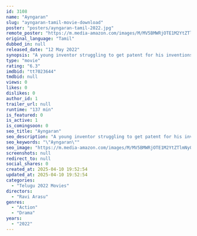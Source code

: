 ```yaml
---
id: 3108
name: "Ayngaran"
slug: "ayngaran-tamil-movie-download"
poster: "posters/ayngaran-tamil-2022.jpg"
remote_poster: "https://m.media-amazon.com/images/M/MV5BMWRjOTE1M2YtZTlmNy00NjIzLThiZDgtMGVlNjQ4YzlhMjM2XkEyXkFqcGc@._V1_SX300.jpg"
original_language: "Tamil"
dubbed_in: null
released_date: "12 May 2022"
synopsis: "A young inventor struggling to get patent for his inventions, uses his intelligence to save the public from harmful intentions of a Meat racket and a Burglar."
type: "movie"
rating: "6.3"
imdbid: "tt7023644"
tmdbid: null
views: 0
likes: 0
dislikes: 0
author_id: 1
trailer_url: null
runtime: "137 min"
is_featured: 0
is_active: 1
is_comingsoon: 0
seo_title: "Ayngaran"
seo_description: "A young inventor struggling to get patent for his inventions, uses his intelligence to save the public from harmful intentions of a Meat racket and a Burglar."
seo_keywords: "\"Ayngaran\""
seo_image: "https://m.media-amazon.com/images/M/MV5BMWRjOTE1M2YtZTlmNy00NjIzLThiZDgtMGVlNjQ4YzlhMjM2XkEyXkFqcGc@._V1_SX300.jpg"
screenshots: null
redirect_to: null
social_shares: 0
created_at: 2025-04-10 19:52:54
updated_at: 2025-04-10 19:52:54
categories:
  - "Telugu 2022 Movies"
directors:
  - "Ravi Arasu"
genres:
  - "Action"
  - "Drama"
years:
  - "2022"
---
```

